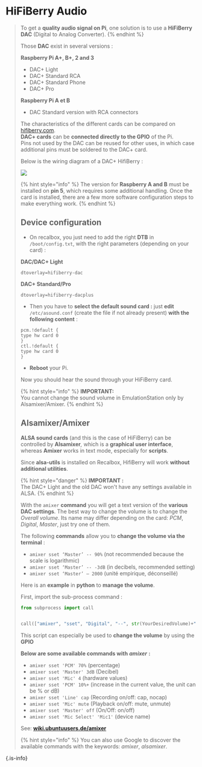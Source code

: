 # HiFiBerry Audio


>To get a **quality audio signal on Pi**, one solution is to use a **HiFiBerry DAC** \(Digital to Analog Converter\).
>{% endhint %}
>
>Those **DAC** exist in several versions :
>
>**Raspberry Pi A+, B+, 2 and 3**
>
>* DAC+ Light
>* DAC+ Standard RCA
>* DAC+ Standard Phone
>* DAC+ Pro
>
>**Raspberry Pi A et B**
>
>* DAC Standard version with RCA connectors
>
>The characteristics of the different cards can be compared on [hifiberry.com](http://www.hifiberry.com).  
>**DAC+ cards** can be **connected directly to the GPIO** of the Pi.  
>Pins not used by the DAC can be reused for other uses, in which case additional pins must be soldered to the DAC+ card.
>
>Below is the wiring diagram of a DAC+ HifiBerry :
>
>![](https://gblobscdn.gitbook.com/assets%2F-LdKTX4ollh_G72-pO8z%2F-M4MJhLQO6S2oqnO487A%2F-M4MKkv1EquQT-H7eNn7%2Fimage.png?alt=media&token=8ca251e1-640a-4a7e-9c2e-ed3a8ba78e8c)
>
>{% hint style="info" %}
>The version for **Raspberry A and B** must be installed on **pin 5**, which requires some additional handling. Once the card is installed, there are a few more software configuration steps to make everything work.
>{% endhint %}
>
>## Device configuration
>
>* On recalbox, you just need to add the right **DTB** in `/boot/config.txt`, with the right parameters \(depending on your card\) :
>
>**DAC/DAC+ Light**
>
>`dtoverlay=hifiberry-dac`
>
>**DAC+ Standard/Pro**
>
>`dtoverlay=hifiberry-dacplus`     
>
>
>* Then you have to **select the default sound card :** just **edit** `/etc/asound.conf` \(create the file if not already present\) **with the following content** :
>
>`pcm.!default {`  
>`type hw card 0`  
>`}`  
>`ctl.!default {`  
>`type hw card 0`  
>`}`
>
>* **Reboot** your Pi.
>
>Now you should hear the sound through your HiFiBerry card.
>
>{% hint style="info" %}
>**IMPORTANT:**  
>You cannot change the sound volume in EmulationStation only by Alsamixer/Amixer.
>{% endhint %}
>
>## Alsamixer/Amixer <a id="alsamixer-amixer"></a>
>
>**ALSA sound cards** \(and this is the case of HiFiBerry\) can be controlled by **Alsamixer**_,_ which is a **graphical user interface**, whereas **Amixer** works in text mode, especially for **scripts**.
>
>Since **alsa-utils** is installed on Recalbox, HifiBerry will work **without additional utilities**.
>
>{% hint style="danger" %}
>**IMPORTANT :**  
>The DAC+ Light and the old DAC won't have any settings available in ALSA.
>{% endhint %}
>
>With the `amixer` **command** you will get a text version of the **various DAC settings**. The best way to change the volume is to change the _Overall volume_. Its name may differ depending on the card: _PCM_, _Digital_, _Master_, just try one of them.
>
>The following **commands** allow you to **change the volume via the terminal** :
>
>* `amixer sset ‘Master’ -- 90%` \(not recommended because the scale is logarithmic\)
>* `amixer sset ‘Master’ -- -3dB` \(in decibels, recommended setting\)
>* `amixer sset ‘Master’ – 2000` \(unité empirique, déconseillé\)
>
>Here is an **example** in **python** to **manage the volume**.
>
>First, import the sub-process command :
>
>```python
>from subprocess import call
>
>
>call(["amixer", "sset", "Digital", "--", str(YourDesiredVolume)+"dB"])
>```
>
>This script can especially be used to **change the volume** by using the **GPIO**
>
>**Below are some available commands with** _**amixer**_ **:**
>
>* `amixer sset 'PCM' 70%` \(percentage\)
>* `amixer sset 'Master' 3dB` \(Decibel\)
>* `amixer sset 'Mic' 4` \(hardware values\)
>* `amixer sset 'PCM' 10%+` \(increase in the current value, the unit can be % or dB\)
>* `amixer sset 'Line' cap` \(Recording on/off: cap, nocap\)
>* `amixer sset 'Mic' mute` \(Playback on/off: mute, unmute\)
>* `amixer sset 'Master' off` \(On/Off: on/off\)
>* `amixer sset 'Mic Select' 'Mic1'` \(device name\)
>
>See: [**wiki.ubuntuusers.de/amixer**](https://wiki.ubuntuusers.de/amixer/)
>
>{% hint style="info" %}
>You can also use Google to discover the available commands with the keywords: _amixer_, _alsamixer_.
>
{.is-info}

